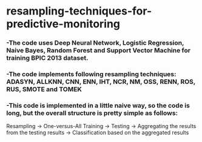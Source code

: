 # resampling-techniques-for-predictive-monitoring

### -The code uses Deep Neural Network, Logistic Regression, Naive Bayes, Random Forest and Support Vector Machine for training BPIC 2013 dataset.
### -The code implements following resampling techniques: ADASYN, ALLKNN, CNN, ENN, IHT, NCR, NM, OSS, RENN, ROS, RUS, SMOTE and TOMEK
### -This code is implemented in a little naive way, so the code is long, but the overall structure is pretty simple as follows: 
Resampling -> One-versus-All Training -> Testing -> Aggregating the results from the testing results -> Classification based on the aggregated results
